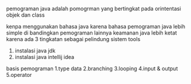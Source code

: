 
pemograman java adalah pomogrman yang bertingkat pada orintentasi objek dan class

kenpa menggunakan bahasa java karena bahasa pemograman java lebih simple di bandingkan pemograman lainnya
keamanan java lebih ketat karena ada 3 tingkatan sebagai pelindung sistem
tools 
1. instalasi java jdk
2. instalasi java intellij idea

basis pemograman 
    1.type data
    2.branching
    3.looping
    4.input & output
    5.operator